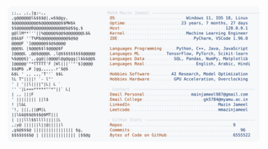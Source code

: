 <picture>
  <source srcset="https://raw.githubusercontent.com/mmazinjameel/mmazinjameel/main/dark_mode.svg?v=1751487069" media="(prefers-color-scheme: dark)">
  <img src="https://raw.githubusercontent.com/mmazinjameel/mmazinjameel/main/light_mode.svg?v=1751487069">
</picture>
